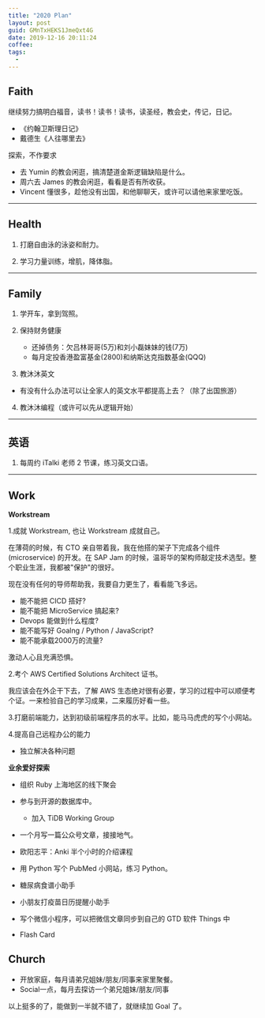 ```yaml
---
title: "2020 Plan"
layout: post
guid: GMnTxHEKS1JmeQxt4G
date: 2019-12-16 20:11:24
coffee:
tags:
  -
---
```



## Faith

继续努力搞明白福音，读书！读书！读书，读圣经，教会史，传记，日记。

- 《约翰卫斯理日记》
- 戴德生《人往哪里去》


探索，不作要求

- 去 Yumin 的教会闲逛，搞清楚道金斯逻辑缺陷是什么。
- 周六去 James 的教会闲逛，看看是否有所收获。
- Vincent 懂很多，趁他没有出国，和他聊聊天，或许可以请他来家里吃饭。

---

## Health

1. 打磨自由泳的泳姿和耐力。

2. 学习力量训练，增肌，降体脂。


---

## Family

1. 学开车，拿到驾照。

2. 保持财务健康
	- 还掉债务：欠吕林哥哥(5万)和刘小磊妹妹的钱(7万)
	- 每月定投香港盈富基金(2800)和纳斯达克指数基金(QQQ)

3. 教沐沐英文
  - 有没有什么办法可以让全家人的英文水平都提高上去？（除了出国旅游）

4. 教沐沐编程（或许可以先从逻辑开始）

---

## 英语

1. 每周约 iTalki 老师 2 节课，练习英文口语。


---

## Work

**Workstream**

1.成就 Workstream, 也让 Workstream 成就自己。

在薄荷的时候，有 CTO 亲自带着我，我在他搭的架子下完成各个组件(microservice) 的开发。在 SAP Jam 的时候，温哥华的架构师敲定技术选型。整个职业生涯，我都被"保护"的很好。

现在没有任何的导师帮助我，我要自力更生了，看看能飞多远。

- 能不能把 CICD 搭好?
- 能不能把 MicroService 搞起来?
- Devops 能做到什么程度?
- 能不能写好 Goalng / Python / JavaScript?
- 能不能承载2000万的流量?

激动人心且充满恐惧。


2.考个 AWS Certified Solutions Architect 证书。

我应该会在外企干下去，了解 AWS 生态绝对很有必要，学习的过程中可以顺便考个证。一来检验自己的学习成果，二来履历好看一些。


3.打磨前端能力，达到初级前端程序员的水平。比如，能马马虎虎的写个小网站。


4.提高自己远程办公的能力

- 独立解决各种问题





**业余爱好探索**

- 组织 Ruby 上海地区的线下聚会

- 参与到开源的数据库中。
	- 加入 TiDB Working Group

- 一个月写一篇公众号文章，接接地气。

- 欧阳志平：Anki 半个小时的介绍课程

- 用 Python 写个 PubMed 小网站，练习 Python。

- 糖尿病食谱小助手

- 小朋友打疫苗日历提醒小助手

- 写个微信小程序，可以把微信文章同步到自己的 GTD 软件 Things 中

- Flash Card



## Church

- 开放家庭，每月请弟兄姐妹/朋友/同事来家里聚餐。
- Social一点，每月去探访一个弟兄姐妹/朋友/同事


以上挺多的了，能做到一半就不错了，就继续加 Goal 了。
